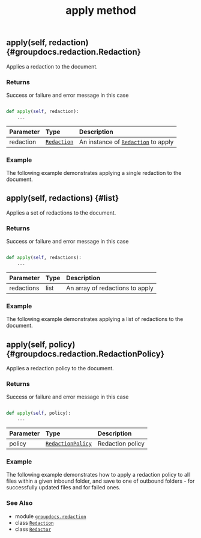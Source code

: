 ﻿---
title: apply method
second_title: GroupDocs.Redaction for Python via .NET API References
description: 
type: docs
weight: 20
url: /python-net/groupdocs.redaction/redactor/apply/
is_root: false
---

## apply(self, redaction) {#groupdocs.redaction.Redaction}

Applies a redaction to the document.


### Returns 


Success or failure and error message in this case


```python

def apply(self, redaction):
    ...
```


| Parameter | Type | Description |
| :- | :- | :- |
| redaction | [`Redaction`](/redaction/python-net/groupdocs.redaction/redaction) | An instance of [`Redaction`](/redaction/python-net/groupdocs.redaction/redaction) to apply |

### Example 


The following example demonstrates applying a single redaction to the document.


## apply(self, redactions) {#list}

Applies a set of redactions to the document.


### Returns 


Success or failure and error message in this case


```python

def apply(self, redactions):
    ...
```


| Parameter | Type | Description |
| :- | :- | :- |
| redactions | list | An array of redactions to apply |

### Example 


The following example demonstrates applying a list of redactions to the document.


## apply(self, policy) {#groupdocs.redaction.RedactionPolicy}

Applies a redaction policy to the document.


### Returns 


Success or failure and error message in this case


```python

def apply(self, policy):
    ...
```


| Parameter | Type | Description |
| :- | :- | :- |
| policy | [`RedactionPolicy`](/redaction/python-net/groupdocs.redaction/redactionpolicy) | Redaction policy |

### Example 


The following example demonstrates how to apply a redaction policy to all files within a given inbound folder, and save to one of outbound folders - for successfully updated files and for failed ones.



### See Also
* module [`groupdocs.redaction`](../../)
* class [`Redaction`](/redaction/python-net/groupdocs.redaction/redaction)
* class [`Redactor`](/redaction/python-net/groupdocs.redaction/redactor)
